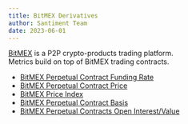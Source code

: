 ```yaml
---
title: BitMEX Derivatives
author: Santiment Team
date: 2023-06-01
---
```


[BitMEX](https://www.bitmex.com/) is a P2P crypto-products trading platform.  
Metrics build on top of BitMEX trading contracts.

- [BitMEX Perpetual Contract Funding Rate](/metrics/bitmex-derivatives/perpetual-contract-funding-rate)
- [BitMEX Perpetual Contract Price](/metrics/bitmex-derivatives/perpetual-contract-price)
- [BitMEX Price Index](/metrics/bitmex-derivatives/price-index)
- [BitMEX Perpetual Contract Basis](/metrics/bitmex-derivatives/perpetual-contract-basis)
- [BitMEX Perpetual Contracts Open Interest/Value](/metrics/bitmex-derivatives/perpetual-contracts-open-interest-value)
